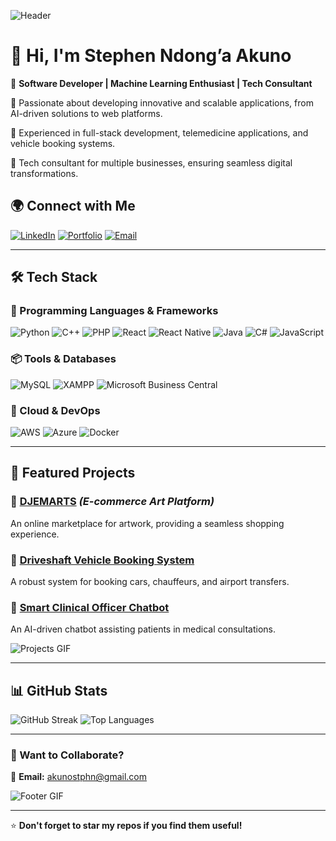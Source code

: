 ![Header](https://your-image-url.com/header-image.gif)

# 👋 Hi, I'm Stephen Ndong’a Akuno

🚀 **Software Developer | Machine Learning Enthusiast | Tech Consultant**

🔹 Passionate about developing innovative and scalable applications, from AI-driven solutions to web platforms.

🔹 Experienced in full-stack development, telemedicine applications, and vehicle booking systems.

🔹 Tech consultant for multiple businesses, ensuring seamless digital transformations.

## 🌍 Connect with Me
[![LinkedIn](https://img.shields.io/badge/LinkedIn-Stephen_Akuno-blue?logo=linkedin)](https://linkedin.com/in/yourprofile)
[![Portfolio](https://img.shields.io/badge/Portfolio-Website-green?logo=web)](https://yourportfolio.com)
[![Email](https://img.shields.io/badge/Email-akunostphn@gmail.com-red?logo=gmail)](mailto:akunostphn@gmail.com)

---

## 🛠️ Tech Stack

### 🚀 Programming Languages & Frameworks
![Python](https://img.shields.io/badge/Python-3776AB?style=for-the-badge&logo=python&logoColor=white)
![C++](https://img.shields.io/badge/C++-00599C?style=for-the-badge&logo=c%2B%2B&logoColor=white)
![PHP](https://img.shields.io/badge/PHP-777BB4?style=for-the-badge&logo=php&logoColor=white)
![React](https://img.shields.io/badge/React-61DAFB?style=for-the-badge&logo=react&logoColor=black)
![React Native](https://img.shields.io/badge/React_Native-61DAFB?style=for-the-badge&logo=react&logoColor=black)
![Java](https://img.shields.io/badge/Java-007396?style=for-the-badge&logo=java&logoColor=white)
![C#](https://img.shields.io/badge/C%23-239120?style=for-the-badge&logo=c-sharp&logoColor=white)
![JavaScript](https://img.shields.io/badge/JavaScript-F7DF1E?style=for-the-badge&logo=javascript&logoColor=black)

### 📦 Tools & Databases
![MySQL](https://img.shields.io/badge/MySQL-4479A1?style=for-the-badge&logo=mysql&logoColor=white)
![XAMPP](https://img.shields.io/badge/XAMPP-FB7A24?style=for-the-badge&logo=xampp&logoColor=black)
![Microsoft Business Central](https://img.shields.io/badge/Microsoft_Business_Central-00A4EF?style=for-the-badge&logo=microsoft&logoColor=white)

### 🚀 Cloud & DevOps
![AWS](https://img.shields.io/badge/AWS-232F3E?style=for-the-badge&logo=amazon-aws&logoColor=white)
![Azure](https://img.shields.io/badge/Azure-0078D4?style=for-the-badge&logo=microsoft-azure&logoColor=white)
![Docker](https://img.shields.io/badge/Docker-2496ED?style=for-the-badge&logo=docker&logoColor=white)

---

## 🚀 Featured Projects
### 🎨 [DJEMARTS](https://djemarts.us) *(E-commerce Art Platform)*
An online marketplace for artwork, providing a seamless shopping experience.

### 🚗 [Driveshaft Vehicle Booking System](https://driveshaft.com)
A robust system for booking cars, chauffeurs, and airport transfers.

### 🏥 [Smart Clinical Officer Chatbot](https://smartclinician.com)
An AI-driven chatbot assisting patients in medical consultations.

![Projects GIF](https://your-image-url.com/projects.gif)

---

## 📊 GitHub Stats
![GitHub Streak](https://github-readme-streak-stats.herokuapp.com/?user=yourusername&theme=dark&hide_border=false)
![Top Languages](https://github-readme-stats.vercel.app/api/top-langs/?username=yourusername&layout=compact&theme=dark)

---

### 📩 Want to Collaborate?
📧 **Email:** akunostphn@gmail.com

![Footer GIF](https://your-image-url.com/footer.gif)

---

⭐ **Don't forget to star my repos if you find them useful!**
